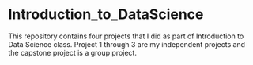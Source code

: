 # Introduction_to_DataScience
This repository contains four projects that I did as part of Introduction to Data Science class. Project 1 through 3 are my independent projects and the capstone project is a group project.
